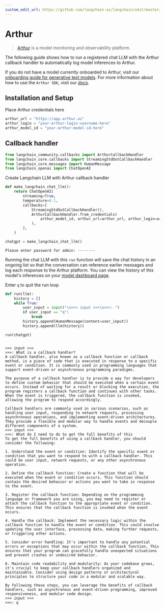 ```yaml
---
custom_edit_url: https://github.com/langchain-ai/langchain/edit/master/docs/docs/integrations/providers/arthur_tracking.ipynb
---
```

# Arthur

>[Arthur](https://arthur.ai) is a model monitoring and observability platform.

The following guide shows how to run a registered chat LLM with the Arthur callback handler to automatically log model inferences to Arthur.

If you do not have a model currently onboarded to Arthur, visit our [onboarding guide for generative text models](https://docs.arthur.ai/user-guide/walkthroughs/model-onboarding/generative_text_onboarding.html). For more information about how to use the `Arthur SDK`, visit our [docs](https://docs.arthur.ai/).

## Installation and Setup

Place Arthur credentials here


```python
arthur_url = "https://app.arthur.ai"
arthur_login = "your-arthur-login-username-here"
arthur_model_id = "your-arthur-model-id-here"
```

## Callback handler


```python
from langchain_community.callbacks import ArthurCallbackHandler
from langchain_core.callbacks import StreamingStdOutCallbackHandler
from langchain_core.messages import HumanMessage
from langchain_openai import ChatOpenAI
```

Create Langchain LLM with Arthur callback handler


```python
def make_langchain_chat_llm():
    return ChatOpenAI(
        streaming=True,
        temperature=0.1,
        callbacks=[
            StreamingStdOutCallbackHandler(),
            ArthurCallbackHandler.from_credentials(
                arthur_model_id, arthur_url=arthur_url, arthur_login=arthur_login
            ),
        ],
    )
```


```python
chatgpt = make_langchain_chat_llm()
```
```output
Please enter password for admin: ········
```
Running the chat LLM with this `run` function will save the chat history in an ongoing list so that the conversation can reference earlier messages and log each response to the Arthur platform. You can view the history of this model's inferences on your [model dashboard page](https://app.arthur.ai/).

Enter `q` to quit the run loop


```python
def run(llm):
    history = []
    while True:
        user_input = input("\n>>> input >>>\n>>>: ")
        if user_input == "q":
            break
        history.append(HumanMessage(content=user_input))
        history.append(llm(history))
```


```python
run(chatgpt)
```
```output

>>> input >>>
>>>: What is a callback handler?
A callback handler, also known as a callback function or callback method, is a piece of code that is executed in response to a specific event or condition. It is commonly used in programming languages that support event-driven or asynchronous programming paradigms.

The purpose of a callback handler is to provide a way for developers to define custom behavior that should be executed when a certain event occurs. Instead of waiting for a result or blocking the execution, the program registers a callback function and continues with other tasks. When the event is triggered, the callback function is invoked, allowing the program to respond accordingly.

Callback handlers are commonly used in various scenarios, such as handling user input, responding to network requests, processing asynchronous operations, and implementing event-driven architectures. They provide a flexible and modular way to handle events and decouple different components of a system.
>>> input >>>
>>>: What do I need to do to get the full benefits of this
To get the full benefits of using a callback handler, you should consider the following:

1. Understand the event or condition: Identify the specific event or condition that you want to respond to with a callback handler. This could be user input, network requests, or any other asynchronous operation.

2. Define the callback function: Create a function that will be executed when the event or condition occurs. This function should contain the desired behavior or actions you want to take in response to the event.

3. Register the callback function: Depending on the programming language or framework you are using, you may need to register or attach the callback function to the appropriate event or condition. This ensures that the callback function is invoked when the event occurs.

4. Handle the callback: Implement the necessary logic within the callback function to handle the event or condition. This could involve updating the user interface, processing data, making further requests, or triggering other actions.

5. Consider error handling: It's important to handle any potential errors or exceptions that may occur within the callback function. This ensures that your program can gracefully handle unexpected situations and prevent crashes or undesired behavior.

6. Maintain code readability and modularity: As your codebase grows, it's crucial to keep your callback handlers organized and maintainable. Consider using design patterns or architectural principles to structure your code in a modular and scalable way.

By following these steps, you can leverage the benefits of callback handlers, such as asynchronous and event-driven programming, improved responsiveness, and modular code design.
>>> input >>>
>>>: q
```